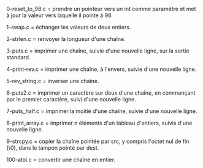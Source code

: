 0-reset_to_98.c = prendre un pointeur vers un int comme paramètre et met à jour la valeur vers laquelle il pointe à 98.

1-swap.c = échanger les valeurs de deux entiers.

2-strlen.c = renvoyer la longueur d'une chaîne.

3-puts.c = imprimer une chaîne, suivie d'une nouvelle ligne, sur la sortie standard.

4-print-rev.c = imprimer une chaîne, à l'envers, suivie d'une nouvelle ligne.

5-rev_string.c = inverser une chaîne.

6-puts2.c = imprimer un caractère sur deux d'une chaîne, en commençant par le premier caractère, suivi d'une nouvelle ligne.

7-puts_half.c = imprimer la moitié d'une chaîne, suivie d'une nouvelle ligne.

8-print_array.c = imprimer n éléments d'un tableau d'entiers, suivis d'une nouvelle ligne.

9-strcpy.c = copier la chaîne pointée par src, y compris l'octet nul de fin (\0), dans le tampon pointé par dest.

100-atoi.c = convertir une chaîne en entier.